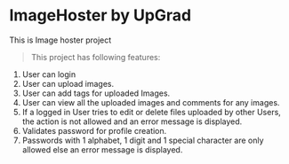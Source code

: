 # ImageHoster by UpGrad

This is Image hoster project

>This project has following features:

1. User can login
2. User can upload images.
3. User can add tags for uploaded Images.
4. User can view all the uploaded images and comments for any images.
5. If a logged in User tries to edit or delete files uploaded by other Users, the action is not allowed and an error message is displayed.
6. Validates password for profile creation.
7. Passwords with 1 alphabet, 1 digit and 1 special character are only allowed else an error message is displayed.
